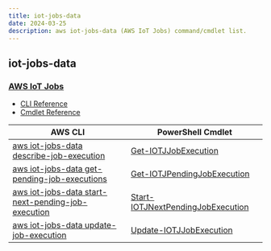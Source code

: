```yaml
---
title: iot-jobs-data
date: 2024-03-25
description: aws iot-jobs-data (AWS IoT Jobs) command/cmdlet list.
---
```


## iot-jobs-data

### [AWS IoT Jobs](https://aws.amazon.com/iot/)

* [CLI Reference](https://awscli.amazonaws.com/v2/documentation/api/latest/reference/iot-jobs-data/index.html)
* [Cmdlet Reference](https://docs.aws.amazon.com/powershell/latest/reference/items/AWS_IoT_Jobs_Data_Plane_cmdlets.html)

|AWS CLI|PowerShell Cmdlet|
|----|----|
|[aws iot-jobs-data describe-job-execution](https://awscli.amazonaws.com/v2/documentation/api/latest/reference/iot-jobs-data/describe-job-execution.html)|[Get-IOTJJobExecution](https://docs.aws.amazon.com/powershell/latest/reference/items/Get-IOTJJobExecution.html)|
|[aws iot-jobs-data get-pending-job-executions](https://awscli.amazonaws.com/v2/documentation/api/latest/reference/iot-jobs-data/get-pending-job-executions.html)|[Get-IOTJPendingJobExecution](https://docs.aws.amazon.com/powershell/latest/reference/items/Get-IOTJPendingJobExecution.html)|
|[aws iot-jobs-data start-next-pending-job-execution](https://awscli.amazonaws.com/v2/documentation/api/latest/reference/iot-jobs-data/start-next-pending-job-execution.html)|[Start-IOTJNextPendingJobExecution](https://docs.aws.amazon.com/powershell/latest/reference/items/Start-IOTJNextPendingJobExecution.html)|
|[aws iot-jobs-data update-job-execution](https://awscli.amazonaws.com/v2/documentation/api/latest/reference/iot-jobs-data/update-job-execution.html)|[Update-IOTJJobExecution](https://docs.aws.amazon.com/powershell/latest/reference/items/Update-IOTJJobExecution.html)|

